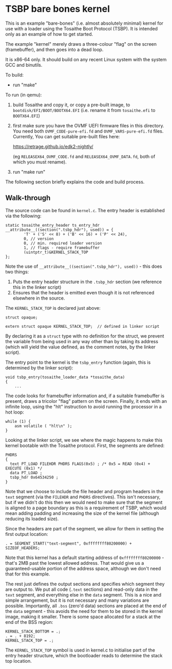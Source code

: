 # TSBP bare bones kernel

This is an example "bare-bones" (i.e. almost absolutely minimal) kernel for use with a loader 
using the Tosaithe Boot Protocol (TSBP). It is intended only as an example of how to get
started.

The example "kernel" merely draws a three-colour "flag" on the screen (framebuffer), and then
goes into a dead loop.

It is x86-64 only. It should build on any recent Linux system with the system GCC and binutils.

To build:

- run "make"

To run (in qemu):

1. build Tosaithe and copy it, or copy a pre-built image, to `bootdisk/EFI/BOOT/BOOTX64.EFI` (i.e.
   rename it from `tosaithe.efi` to `BOOTX64.EFI`)
  
2. first make sure you have the OVMF UEFI firmware files in this directory. You need both
   `OVMF_CODE-pure-efi.fd` and `OVMF_VARS-pure-efi.fd` files. Currently, You can get suitable
   pre-built files here:

   https://retrage.github.io/edk2-nightly/

   (eg `RELEASEX64_OVMF_CODE.fd` and `RELEASEX64_OVMF_DATA.fd`, both of which you must rename).

3. run "make run"

The following section briefly explains the code and build process.

## Walk-through

The source code can be found in `kernel.c`. The entry header is established via the following:

    static tosaithe_entry_header ts_entry_hdr __attribute__((section(".tsbp_hdr"), used)) = {
            'T' + ('S' << 8) + ('B' << 16) + ('P' << 24),
            0, // version
            0, // min. required loader version
            1, // flags - require framebuffer
            (uintptr_t)&KERNEL_STACK_TOP
    };

Note the use of `__attribute__((section(".tsbp_hdr"), used))` - this does two things:

1. Puts the entry header structure in the `.tsbp_hdr` section (we reference this in the linker
   script)
2. Ensures that the header is emitted even though it is not referenced elsewhere in the source.

The `KERNEL_STACK_TOP` is declared just above:

    struct opaque;
    
    extern struct opaque KERNEL_STACK_TOP;  // defined in linker script

By declaring it as a `struct` type with no definition for the struct, we prevent the variable from
being used in any way other than by taking its address (which will yield the value defined, as the
comment notes, by the linker script).

The entry point to the kernel is the `tsbp_entry` function (again, this is determined by the
linker script): 

    void tsbp_entry(tosaithe_loader_data *tosaithe_data)
    {
        ...

The code looks for framebuffer information and, if a suitable framebuffer is present, draws a
tricolor "flag" pattern on the screen. Finally, it ends with an infinite loop, using the "hlt"
instruction to avoid running the processor in a hot loop:

    while (1) {
        asm volatile ( "hlt\n" );
    }

Looking at the linker script, we see where the magic happens to make this kernel bootable with the
Tosaithe protocol. First, the segments are defined:

    PHDRS
    {
      text PT_LOAD FILEHDR PHDRS FLAGS(0x5) ; /* 0x5 = READ (0x4) + EXECUTE (0x1) */
      data PT_LOAD ;
      tsbp_hdr 0x64534250 ;
    }

Note that we choose to include the file header and program headers in the `text` segment (via the
`FILEHDR` and `PHDRS` directives). This isn't necessary, but if we didn't do this then we would
need to make sure that the segment is aligned to a page boundary as this is a requirement of TSBP,
which would mean adding padding and increasing the size of the kernel file (although reducing its
loaded size).

Since the headers are part of the segment, we allow for them in setting the first output location:

    . = SEGMENT_START("text-segment", 0xffffffff80200000) + SIZEOF_HEADERS;
 
Note that this kernel has a default starting address of `0xffffffff80200000` - that's 2MB past the
lowest allowed address. That would give us a guaranteed-usable portion of the address space,
although we don't need that for this example.

The rest just defines the output sections and specifies which segment they are output to. We put
all code (`.text` sections) and read-only data in the `text` segment, and everything else in the
`data` segment. This is a nice and simple arrangement, but it is not necessary and many variations
are possible. Importantly, all `.bss` (zero'd data) sections are placed at the end of the `data`
segment - this avoids the need for them to be stored in the kernel image, making it smaller. There
is some space allocated for a stack at the end of the BSS region:

    KERNEL_STACK_BOTTOM = .;
    . = . + 8192;
    KERNEL_STACK_TOP = .;

The `KERNEL_STACK_TOP` symbol is used in kernel.c to initialise part of the entry header
structure, which the bootloader reads to determine the stack top location.
